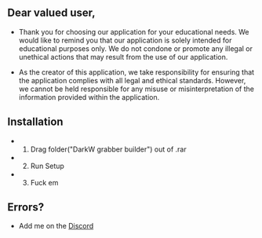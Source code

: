 ## Dear valued user,

-	Thank you for choosing our application for your educational needs. We would like to remind you that our application is solely intended for educational purposes only. We do not condone or promote any illegal or unethical actions that may result from the use of our application.

-	As the creator of this application, we take responsibility for ensuring that the application complies with all legal and ethical standards. However, we cannot be held responsible for any misuse or misinterpretation of the information provided within the application.

## Installation

- 1.	Drag folder("DarkW grabber builder") out of .rar

- 2.	Run Setup

- 3.	Fuck em


## Errors?

-   Add me on the [Discord](Yassin#8582)
